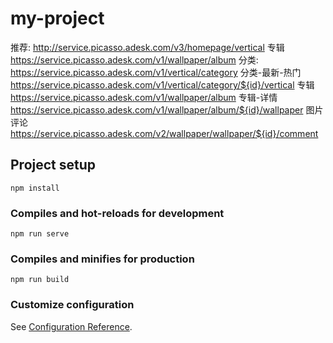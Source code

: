 # my-project

推荐: http://service.picasso.adesk.com/v3/homepage/vertical
专辑 https://service.picasso.adesk.com/v1/wallpaper/album
分类: https://service.picasso.adesk.com/v1/vertical/category
分类-最新-热门 https://service.picasso.adesk.com/v1/vertical/category/${id}/vertical
专辑 https://service.picasso.adesk.com/v1/wallpaper/album
专辑-详情 https://service.picasso.adesk.com/v1/wallpaper/album/${id}/wallpaper
图片评论 https://service.picasso.adesk.com/v2/wallpaper/wallpaper/${id}/comment


## Project setup
```
npm install
```

### Compiles and hot-reloads for development
```
npm run serve
```

### Compiles and minifies for production
```
npm run build
```

### Customize configuration
See [Configuration Reference](https://cli.vuejs.org/config/).
